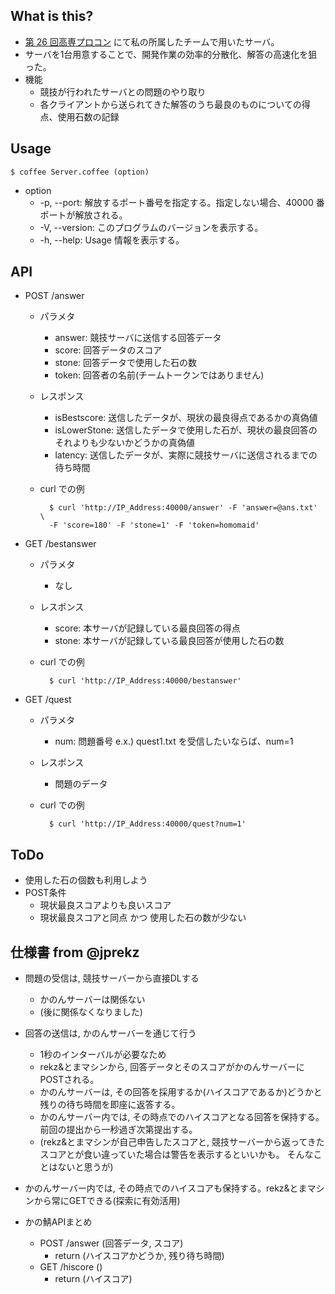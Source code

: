 ## What is this?
- [第 26 回高専プロコン](http://www.procon.gr.jp) にて私の所属したチームで用いたサーバ。
- サーバを1台用意することで、開発作業の効率的分散化、解答の高速化を狙った。
- 機能
    - 競技が行われたサーバとの問題のやり取り
    - 各クライアントから送られてきた解答のうち最良のものについての得点、使用石数の記録

## Usage
    $ coffee Server.coffee (option)

- option
    - -p, --port: 解放するポート番号を指定する。指定しない場合、40000 番ポートが解放される。
    - -V, --version: このプログラムのバージョンを表示する。
    - -h, --help: Usage 情報を表示する。

## API
- POST /answer
    - パラメタ
        - answer: 競技サーバに送信する回答データ
        - score: 回答データのスコア
        - stone: 回答データで使用した石の数
        - token: 回答者の名前(チームトークンではありません)
    - レスポンス
        - isBestscore: 送信したデータが、現状の最良得点であるかの真偽値
        - isLowerStone: 送信したデータで使用した石が、現状の最良回答のそれよりも少ないかどうかの真偽値
        - latency: 送信したデータが、実際に競技サーバに送信されるまでの待ち時間
    - curl での例
            
            $ curl 'http://IP_Address:40000/answer' -F 'answer=@ans.txt' \
            -F 'score=180' -F 'stone=1' -F 'token=homomaid'
- GET /bestanswer
    - パラメタ
        - なし
    - レスポンス
        - score: 本サーバが記録している最良回答の得点
        - stone: 本サーバが記録している最良回答が使用した石の数
    - curl での例
            
            $ curl 'http://IP_Address:40000/bestanswer'
- GET /quest
    - パラメタ
        - num: 問題番号 e.x.) quest1.txt を受信したいならば、num=1
    - レスポンス
        - 問題のデータ
    - curl での例
            
            $ curl 'http://IP_Address:40000/quest?num=1'
        
## ToDo
- 使用した石の個数も利用しよう
- POST条件
    - 現状最良スコアよりも良いスコア
    - 現状最良スコアと同点 かつ 使用した石の数が少ない

## 仕様書 from @jprekz
- 問題の受信は, 競技サーバーから直接DLする
    - かのんサーバーは関係ない
    - (後に関係なくなりました)

- 回答の送信は, かのんサーバーを通じて行う
    - 1秒のインターバルが必要なため
    - rekz&とまマシンから, 回答データとそのスコアがかのんサーバーにPOSTされる。
    - かのんサーバーは, その回答を採用するか(ハイスコアであるか)どうかと残りの待ち時間を即座に返答する。
    - かのんサーバー内では, その時点でのハイスコアとなる回答を保持する。前回の提出から一秒過ぎ次第提出する。
    - (rekz&とまマシンが自己申告したスコアと, 競技サーバーから返ってきたスコアとが食い違っていた場合は警告を表示するといいかも。
        そんなことはないと思うが)

- かのんサーバー内では, その時点でのハイスコアも保持する。rekz&とまマシンから常にGETできる(探索に有効活用)

- かの鯖APIまとめ
    - POST /answer (回答データ, スコア)
        - return (ハイスコアかどうか, 残り待ち時間)
    - GET /hiscore ()
        - return (ハイスコア)
